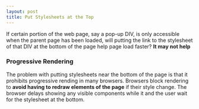 ```yaml
---
layout: post
title: Put Stylesheets at the Top
---
```


If certain portion of the web page, say a pop-up DIV, is only accessible when the parent page has been loaded, will putting the link to the stylesheet of that DIV at the bottom of the page help page load faster? **It may not help**

### Progressive Rendering
The problem with putting stylesheets near the bottom of the page is that it prohibits progressive rending in many browsers. Browsers block rendering to **avoid having to redraw elements of the page** if their style change. The browser delays showing any visible components while it and the user wait for the stylesheet at the bottom. 

